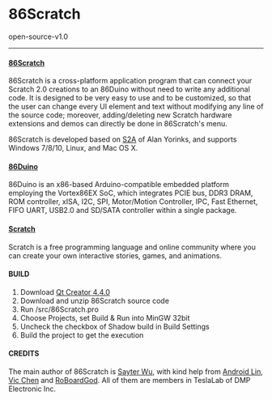 # 86Scratch #
open-source-v1.0

---------
#### [86Scratch](https://github.com/roboard/86Scratch) ####
86Scratch is a cross-platform application program that can connect your Scratch 2.0 creations to an 86Duino without need to write any additional code. 
It is designed to be very easy to use and to be customized, so that the user can change every UI element and text without modifying any line of the source code; 
moreover, adding/deleting new Scratch hardware extensions and demos can directly be done in 86Scratch's menu. 

86Scratch is developed based on [S2A](http://mryslab.blogspot.tw/) of Alan Yorinks, and supports Windows 7/8/10, Linux, and Mac OS X.

#### [86Duino](https://github.com/roboard/86Duino) ####
86Duino is an x86-based Arduino-compatible embedded platform employing the Vortex86EX SoC, which 
integrates PCIE bus, DDR3 DRAM, ROM controller, xISA, I2C, SPI, Motor/Motion Controller, IPC, Fast Ethernet, FIFO UART, USB2.0 and SD/SATA controller within a single package.

#### [Scratch](https://scratch.mit.edu/) ####
Scratch is a free programming language and online community where you can create your own interactive stories, games, and animations.

#### BUILD ####

1. Download [Qt Creator 4.4.0](https://www.qt.io/)
2. Download and unzip 86Scratch source code
3. Run /src/86Scratch.pro
4. Choose Projects, set Build & Run into MinGW 32bit
5. Uncheck the checkbox of Shadow build in Build Settings 
6. Build the project to get the execution

#### CREDITS ####

The main author of 86Scratch is [Sayter Wu](mailto:sayter@dmp.com.tw), with kind help from [Android Lin](mailto:acen@dmp.com.tw), [Vic Chen](mailto:vic@dmp.com.tw) and [RoBoardGod](mailto:roboardgod@dmp.com.tw). All of them are members in TeslaLab of DMP Electronic Inc.
